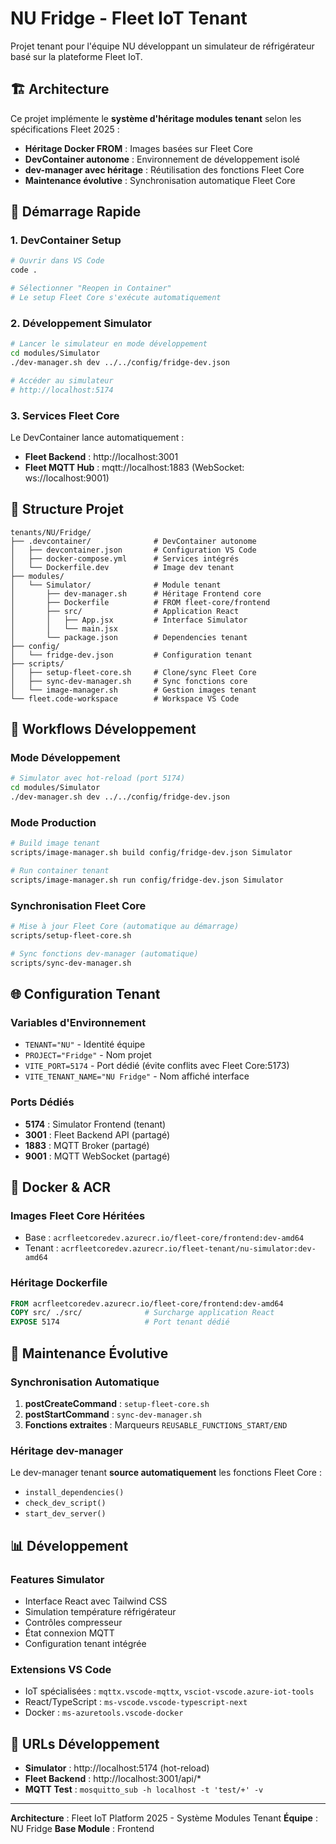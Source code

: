# NU Fridge - Fleet IoT Tenant

Projet tenant pour l'équipe NU développant un simulateur de réfrigérateur basé sur la plateforme Fleet IoT.

## 🏗️ Architecture

Ce projet implémente le **système d'héritage modules tenant** selon les spécifications Fleet 2025 :

- **Héritage Docker FROM** : Images basées sur Fleet Core
- **DevContainer autonome** : Environnement de développement isolé
- **dev-manager avec héritage** : Réutilisation des fonctions Fleet Core
- **Maintenance évolutive** : Synchronisation automatique Fleet Core

## 🚀 Démarrage Rapide

### 1. DevContainer Setup

```bash
# Ouvrir dans VS Code
code .

# Sélectionner "Reopen in Container"
# Le setup Fleet Core s'exécute automatiquement
```

### 2. Développement Simulator

```bash
# Lancer le simulateur en mode développement
cd modules/Simulator
./dev-manager.sh dev ../../config/fridge-dev.json

# Accéder au simulateur
# http://localhost:5174
```

### 3. Services Fleet Core

Le DevContainer lance automatiquement :
- **Fleet Backend** : http://localhost:3001
- **Fleet MQTT Hub** : mqtt://localhost:1883 (WebSocket: ws://localhost:9001)

## 📁 Structure Projet

```
tenants/NU/Fridge/
├── .devcontainer/              # DevContainer autonome
│   ├── devcontainer.json       # Configuration VS Code
│   ├── docker-compose.yml      # Services intégrés
│   └── Dockerfile.dev          # Image dev tenant
├── modules/
│   └── Simulator/              # Module tenant
│       ├── dev-manager.sh      # Héritage Frontend core
│       ├── Dockerfile          # FROM fleet-core/frontend
│       ├── src/                # Application React
│       │   ├── App.jsx         # Interface Simulator
│       │   └── main.jsx
│       └── package.json        # Dependencies tenant
├── config/
│   └── fridge-dev.json         # Configuration tenant
├── scripts/
│   ├── setup-fleet-core.sh     # Clone/sync Fleet Core
│   ├── sync-dev-manager.sh     # Sync fonctions core
│   └── image-manager.sh        # Gestion images tenant
└── fleet.code-workspace        # Workspace VS Code
```

## 🔧 Workflows Développement

### Mode Développement

```bash
# Simulator avec hot-reload (port 5174)
cd modules/Simulator
./dev-manager.sh dev ../../config/fridge-dev.json
```

### Mode Production

```bash
# Build image tenant
scripts/image-manager.sh build config/fridge-dev.json Simulator

# Run container tenant
scripts/image-manager.sh run config/fridge-dev.json Simulator
```

### Synchronisation Fleet Core

```bash
# Mise à jour Fleet Core (automatique au démarrage)
scripts/setup-fleet-core.sh

# Sync fonctions dev-manager (automatique)
scripts/sync-dev-manager.sh
```

## 🌐 Configuration Tenant

### Variables d'Environnement

- `TENANT="NU"` - Identité équipe
- `PROJECT="Fridge"` - Nom projet
- `VITE_PORT=5174` - Port dédié (évite conflits avec Fleet Core:5173)
- `VITE_TENANT_NAME="NU Fridge"` - Nom affiché interface

### Ports Dédiés

- **5174** : Simulator Frontend (tenant)
- **3001** : Fleet Backend API (partagé)
- **1883** : MQTT Broker (partagé)
- **9001** : MQTT WebSocket (partagé)

## 🐳 Docker & ACR

### Images Fleet Core Héritées

- Base : `acrfleetcoredev.azurecr.io/fleet-core/frontend:dev-amd64`
- Tenant : `acrfleetcoredev.azurecr.io/fleet-tenant/nu-simulator:dev-amd64`

### Héritage Dockerfile

```dockerfile
FROM acrfleetcoredev.azurecr.io/fleet-core/frontend:dev-amd64
COPY src/ ./src/              # Surcharge application React
EXPOSE 5174                   # Port tenant dédié
```

## 🔄 Maintenance Évolutive

### Synchronisation Automatique

1. **postCreateCommand** : `setup-fleet-core.sh`
2. **postStartCommand** : `sync-dev-manager.sh`
3. **Fonctions extraites** : Marqueurs `REUSABLE_FUNCTIONS_START/END`

### Héritage dev-manager

Le dev-manager tenant **source automatiquement** les fonctions Fleet Core :
- `install_dependencies()`
- `check_dev_script()`
- `start_dev_server()`

## 📊 Développement

### Features Simulator

- Interface React avec Tailwind CSS
- Simulation température réfrigérateur
- Contrôles compresseur
- État connexion MQTT
- Configuration tenant intégrée

### Extensions VS Code

- IoT spécialisées : `mqttx.vscode-mqttx`, `vsciot-vscode.azure-iot-tools`
- React/TypeScript : `ms-vscode.vscode-typescript-next`
- Docker : `ms-azuretools.vscode-docker`

## 🎯 URLs Développement

- **Simulator** : http://localhost:5174 (hot-reload)
- **Fleet Backend** : http://localhost:3001/api/*
- **MQTT Test** : `mosquitto_sub -h localhost -t 'test/+' -v`

---

**Architecture** : Fleet IoT Platform 2025 - Système Modules Tenant
**Équipe** : NU Fridge
**Base Module** : Frontend